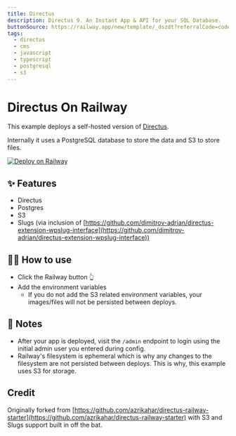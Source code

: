 ```yaml
---
title: Directus
description: Directus 9. An Instant App & API for your SQL Database.
buttonSource: https://railway.app/new/template/_dszdt?referralCode=codedgeekery
tags:
  - directus
  - cms
  - javascript
  - typescript
  - postgresql
  - s3
---
```


# Directus On Railway

This example deploys a self-hosted version of [Directus](https://directus.io). 

Internally it uses a PostgreSQL database to store the data and S3 to store files.

[![Deploy on Railway](https://railway.app/button.svg)](https://railway.app/new/template/_dszdt?referralCode=codedgeekery)

## ✨ Features

- Directus
- Postgres
- S3
- Slugs (via inclusion of [https://github.com/dimitrov-adrian/directus-extension-wpslug-interface](https://github.com/dimitrov-adrian/directus-extension-wpslug-interface))

## 💁‍♀️ How to use

- Click the Railway button 👆
- Add the environment variables
  - If you do not add the S3 related environment variables, your images/files will not be persisted between deploys.

## 📝 Notes

- After your app is deployed, visit the `/admin` endpoint to login using the initial admin user you entered during config.
- Railway's filesystem is ephemeral which is why any changes to the filesystem are not persisted between deploys. This is why, this example uses S3 for storage.

## Credit

Originally forked from [https://github.com/azrikahar/directus-railway-starter](https://github.com/azrikahar/directus-railway-starter) with S3 and Slugs support built in off the bat.

